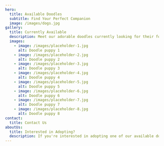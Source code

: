 ```yaml
---
hero:
  title: Available Doodles
  subtitle: Find Your Perfect Companion
  image: /images/dogs.jpg
gallery:
  title: Currently Available
  description: Meet our adorable doodles currently looking for their forever homes. Each puppy has been lovingly raised in our family environment.
  images:
    - image: /images/placeholder-1.jpg
      alt: Doodle puppy 1
    - image: /images/placeholder-2.jpg
      alt: Doodle puppy 2
    - image: /images/placeholder-3.jpg
      alt: Doodle puppy 3
    - image: /images/placeholder-4.jpg
      alt: Doodle puppy 4
    - image: /images/placeholder-5.jpg
      alt: Doodle puppy 5
    - image: /images/placeholder-6.jpg
      alt: Doodle puppy 6
    - image: /images/placeholder-7.jpg
      alt: Doodle puppy 7
    - image: /images/placeholder-8.jpg
      alt: Doodle puppy 8
contact:
  title: Contact Us
aboutUs:
  title: Interested in Adopting?
  description: If you're interested in adopting one of our available doodles, please get in touch using the form below. We'll be happy to answer any questions and arrange a visit.
---
```

